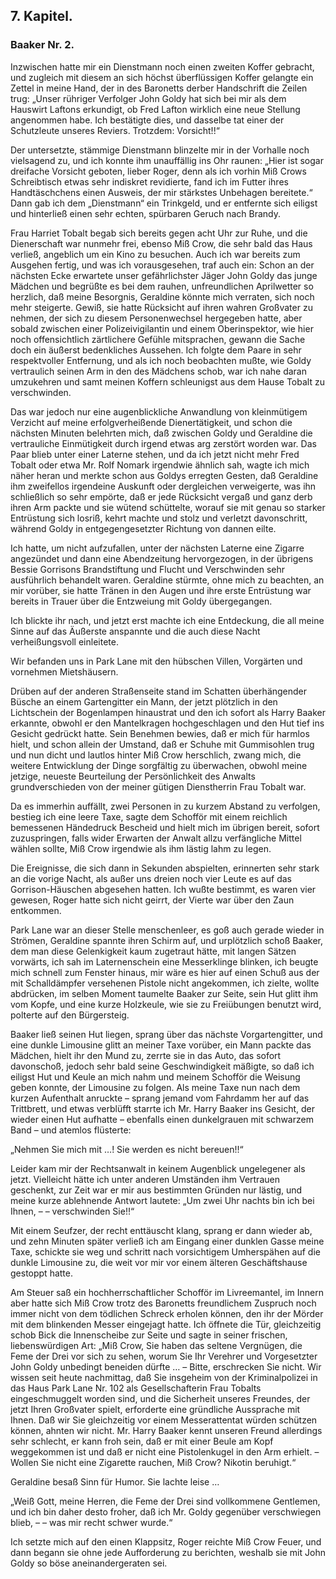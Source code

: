 <h2>7. Kapitel.</h2>
<h3>Baaker Nr. 2.</h3>

Inzwischen hatte mir ein Dienstmann noch einen zweiten Koffer gebracht, und
zugleich mit diesem an sich höchst überflüssigen Koffer gelangte ein Zettel in
meine Hand, der in des Baronetts derber Handschrift die Zeilen trug: „Unser
rühriger Verfolger John Goldy hat sich bei mir als dem Hauswirt Laftons
erkundigt, ob Fred Lafton wirklich eine neue Stellung angenommen habe. Ich
bestätigte dies, und dasselbe tat einer der Schutzleute unseres Reviers.
Trotzdem: Vorsicht!!“

Der untersetzte, stämmige Dienstmann blinzelte mir in der Vorhalle noch
vielsagend zu, und ich konnte ihm unauffällig ins Ohr raunen: „Hier ist sogar
dreifache Vorsicht geboten, lieber Roger, denn als ich vorhin Miß Crows
Schreibtisch etwas sehr indiskret revidierte, fand ich im Futter ihres
Handtäschchens einen Ausweis, der mir stärkstes Unbehagen bereitete.“ Dann gab
ich dem „Dienstmann“ ein Trinkgeld, und er entfernte sich eiligst und
hinterließ einen sehr echten, spürbaren Geruch nach Brandy.

Frau Harriet Tobalt begab sich bereits gegen acht Uhr zur Ruhe, und die
Dienerschaft war nunmehr frei, ebenso Miß Crow, die sehr bald das Haus verließ,
angeblich um ein Kino zu besuchen. Auch ich war bereits zum Ausgehen fertig,
und was ich vorausgesehen, traf auch ein: Schon an der nächsten Ecke erwartete
unser gefährlichster Jäger John Goldy das junge Mädchen und begrüßte es bei dem
rauhen, unfreundlichen Aprilwetter so herzlich, daß meine Besorgnis, Geraldine
könnte mich verraten, sich noch mehr steigerte. Gewiß, sie hatte Rücksicht auf
ihren wahren Großvater zu nehmen, der sich zu diesem Personenwechsel hergegeben
hatte, aber sobald zwischen einer Polizeivigilantin und einem Oberinspektor,
wie hier noch offensichtlich zärtlichere Gefühle mitsprachen, gewann die Sache
doch ein äußerst bedenkliches Aussehen. Ich folgte dem Paare in sehr
respektvoller Entfernung, und als ich noch beobachten mußte, wie Goldy
vertraulich seinen Arm in den des Mädchens schob, war ich nahe daran umzukehren
und samt meinen Koffern schleunigst aus dem Hause Tobalt zu verschwinden.

Das war jedoch nur eine augenblickliche Anwandlung von kleinmütigem Verzicht
auf meine erfolgverheißende Dienertätigkeit, und schon die nächsten Minuten
belehrten mich, daß zwischen Goldy und Geraldine die vertrauliche Einmütigkeit
durch irgend etwas arg zerstört worden war. Das Paar blieb unter einer Laterne
stehen, und da ich jetzt nicht mehr Fred Tobalt oder etwa Mr. Rolf Nomark
irgendwie ähnlich sah, wagte ich mich näher heran und merkte schon aus Goldys
erregten Gesten, daß Geraldine ihm zweifellos irgendeine Auskunft oder
dergleichen verweigerte, was ihn schließlich so sehr empörte, daß er jede
Rücksicht vergaß und ganz derb ihren Arm packte und sie wütend schüttelte,
worauf sie mit genau so starker Entrüstung sich losriß, kehrt machte und stolz
und verletzt davonschritt, während Goldy in entgegengesetzter Richtung von
dannen eilte.

Ich hatte, um nicht aufzufallen, unter der nächsten Laterne eine Zigarre
angezündet und dann eine Abendzeitung hervorgezogen, in der übrigens Bessie
Gorrisons Brandstiftung und Flucht und Verschwinden sehr ausführlich behandelt
waren. Geraldine stürmte, ohne mich zu beachten, an mir vorüber, sie hatte
Tränen in den Augen und ihre erste Entrüstung war bereits in Trauer über die
Entzweiung mit Goldy übergegangen.

Ich blickte ihr nach, und jetzt erst machte ich eine Entdeckung, die all meine
Sinne auf das Äußerste anspannte und die auch diese Nacht verheißungsvoll
einleitete.

Wir befanden uns in Park Lane mit den hübschen Villen, Vorgärten und vornehmen
Mietshäusern.

Drüben auf der anderen Straßenseite stand im Schatten überhängender Büsche an
einem Gartengitter ein Mann, der jetzt plötzlich in den Lichtschein der
Bogenlampen hinaustrat und den ich sofort als Harry Baaker erkannte, obwohl er
den Mantelkragen hochgeschlagen und den Hut tief ins Gesicht gedrückt hatte.
Sein Benehmen bewies, daß er mich für harmlos hielt, und schon allein der
Umstand, daß er Schuhe mit Gummisohlen trug und nun dicht und lautlos hinter
Miß Crow herschlich, zwang mich, die weitere Entwicklung der Dinge sorgfältig
zu überwachen, obwohl meine jetzige, neueste Beurteilung der Persönlichkeit des
Anwalts grundverschieden von der meiner gütigen Dienstherrin Frau Tobalt war.

Da es immerhin auffällt, zwei Personen in zu kurzem Abstand zu verfolgen,
bestieg ich eine leere Taxe, sagte dem Schofför mit einem reichlich bemessenen
Händedruck Bescheid und hielt mich im übrigen bereit, sofort zuzuspringen,
falls wider Erwarten der Anwalt allzu verfängliche Mittel wählen sollte, Miß
Crow irgendwie als ihm lästig lahm zu legen.

Die Ereignisse, die sich dann in Sekunden abspielten, erinnerten sehr stark an
die vorige Nacht, als außer uns dreien noch vier Leute es auf das
Gorrison-Häuschen abgesehen hatten. Ich wußte bestimmt, es waren vier gewesen,
Roger hatte sich nicht geirrt, der Vierte war über den Zaun entkommen.

Park Lane war an dieser Stelle menschenleer, es goß auch gerade wieder in
Strömen, Geraldine spannte ihren Schirm auf, und urplötzlich schoß Baaker, dem
man diese Gelenkigkeit kaum zugetraut hätte, mit langen Sätzen vorwärts, ich
sah im Laternenschein eine Messerklinge blinken, ich beugte mich schnell zum
Fenster hinaus, mir wäre es hier auf einen Schuß aus der mit Schalldämpfer
versehenen Pistole nicht angekommen, ich zielte, wollte abdrücken, im selben
Moment taumelte Baaker zur Seite, sein Hut glitt ihm vom Kopfe, und eine kurze
Holzkeule, wie sie zu Freiübungen benutzt wird, polterte auf den Bürgersteig.

Baaker ließ seinen Hut liegen, sprang über das nächste Vorgartengitter, und
eine dunkle Limousine glitt an meiner Taxe vorüber, ein Mann packte das
Mädchen, hielt ihr den Mund zu, zerrte sie in das Auto, das sofort davonschoß,
jedoch sehr bald seine Geschwindigkeit mäßigte, so daß ich eiligst Hut und
Keule an mich nahm und meinem Schofför die Weisung geben konnte, der Limousine
zu folgen. Als meine Taxe nun nach dem kurzen Aufenthalt anruckte – sprang
jemand vom Fahrdamm her auf das Trittbrett, und etwas verblüfft starrte ich Mr.
Harry Baaker ins Gesicht, der wieder einen Hut aufhatte – ebenfalls einen
dunkelgrauen mit schwarzem Band – und atemlos flüsterte:

„Nehmen Sie mich mit …! Sie werden es nicht bereuen!!“

Leider kam mir der Rechtsanwalt in keinem Augenblick ungelegener als jetzt.
Vielleicht hätte ich unter anderen Umständen ihm Vertrauen geschenkt, zur Zeit
war er mir aus bestimmten Gründen nur lästig, und meine kurze ablehnende
Antwort lautete: „Um zwei Uhr nachts bin ich bei Ihnen, – – verschwinden Sie!!“

Mit einem Seufzer, der recht enttäuscht klang, sprang er dann wieder ab, und
zehn Minuten später verließ ich am Eingang einer dunklen Gasse meine Taxe,
schickte sie weg und schritt nach vorsichtigem Umherspähen auf die dunkle
Limousine zu, die weit vor mir vor einem älteren Geschäftshause gestoppt hatte.

Am Steuer saß ein hochherrschaftlicher Schofför im Livreemantel, im Innern aber
hatte sich Miß Crow trotz des Baronetts freundlichem Zuspruch noch immer nicht
von dem tödlichen Schreck erholen können, den ihr der Mörder mit dem blinkenden
Messer eingejagt hatte. Ich öffnete die Tür, gleichzeitig schob Bick die
Innenscheibe zur Seite und sagte in seiner frischen, liebenswürdigen Art: „Miß
Crow, Sie haben das seltene Vergnügen, die Feme der Drei vor sich zu sehen,
worum Sie Ihr Verehrer und Vorgesetzter John Goldy unbedingt beneiden dürfte …
– Bitte, erschrecken Sie nicht. Wir wissen seit heute nachmittag, daß Sie
insgeheim von der Kriminalpolizei in das Haus Park Lane Nr. 102 als
Gesellschafterin Frau Tobalts eingeschmuggelt worden sind, und die Sicherheit
unseres Freundes, der jetzt Ihren Großvater spielt, erforderte eine gründliche
Aussprache mit Ihnen. Daß wir Sie gleichzeitig vor einem Messerattentat würden
schützen können, ahnten wir nicht. Mr. Harry Baaker kennt unseren Freund
allerdings sehr schlecht, er kann froh sein, daß er mit einer Beule am Kopf
weggekommen ist und daß er nicht eine Pistolenkugel in den Arm erhielt. –
Wollen Sie nicht eine Zigarette rauchen, Miß Crow? Nikotin beruhigt.“

Geraldine besaß Sinn für Humor. Sie lachte leise …

„Weiß Gott, meine Herren, die Feme der Drei sind vollkommene Gentlemen, und ich
bin daher desto froher, daß ich Mr. Goldy gegenüber verschwiegen blieb, – – was
mir recht schwer wurde.“

Ich setzte mich auf den einen Klappsitz, Roger reichte Miß Crow Feuer, und dann
begann sie ohne jede Aufforderung zu berichten, weshalb sie mit John Goldy so
böse aneinandergeraten sei.


